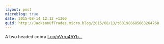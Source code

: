```yaml
---
layout: post
microblog: true
date: 2015-08-14 12:12 +1300
guid: http://JacksonOfTrades.micro.blog/2015/08/13/t631966685663264768.html
---
```

A two headed cobra [t.co/oVrro45Yb...](http://t.co/oVrro45YbN)
